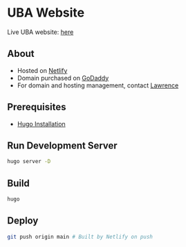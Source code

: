 # UBA Website

Live UBA website: [here](https://uba-nyush.com/)

## About

- Hosted on [Netlify](https://www.netlify.com/)
- Domain purchased on [GoDaddy](https://www.godaddy.com/)
- For domain and hosting management, contact [Lawrence](mailto:ll4715@nyu.edu)

## Prerequisites

- [Hugo Installation](https://gohugo.io/installation/)

## Run Development Server

```bash
hugo server -D
```

## Build

```bash
hugo
```

## Deploy

```bash
git push origin main # Built by Netlify on push
```
